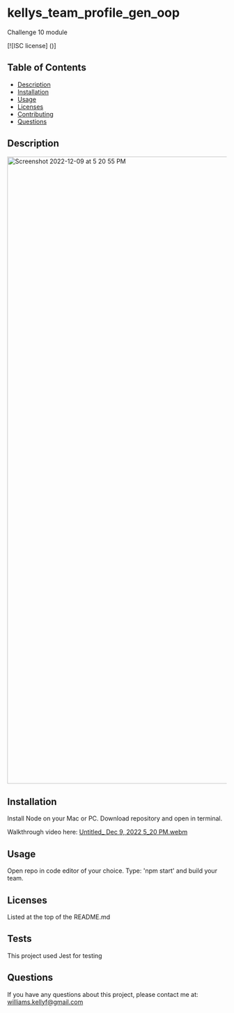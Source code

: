 # kellys_team_profile_gen_oop
Challenge 10 module

[![ISC license] ()]


 ## Table of Contents
  * [Description](#description)
  * [Installation](#installation)
  * [Usage](#usage)
  * [Licenses](#licenses)
  * [Contributing](#contributing)
  * [Questions](#questions)
  

  ## Description
  
  <img width="1438" alt="Screenshot 2022-12-09 at 5 20 55 PM" src="https://user-images.githubusercontent.com/105178236/206805549-321ab690-91a7-41e4-9dd5-82504175efb6.png">


  ## Installation

  Install Node on your Mac or PC. Download repository and open in terminal.

  Walkthrough video here: [Untitled_ Dec 9, 2022 5_20 PM.webm](https://user-images.githubusercontent.com/105178236/206805319-b977d58d-b557-4852-aa23-c21bcca4e8e3.webm)

  ## Usage

  Open repo in code editor of your choice. Type: 'npm start' and build your team.

  ## Licenses

  Listed at the top of the README.md

  ## Tests

  This project used Jest for testing

  ## Questions

  If you have any questions about this project, please contact me at: 
  williams.kellyf@gmail.com
